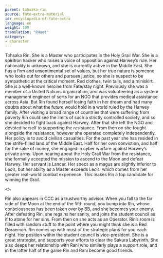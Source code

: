 ```yaml
---
parent: tohsaka-rin
source: fate-extra-material
id: encyclopedia-of-fate-extra
language: en
weight: 109
translation: "RHuot"
category:
- character
---
```


Tohsaka Rin.
She is a Master who participates in the Holy Grail War.
She is a spiritron hacker who raises a voice of opposition against Harwey’s rule.
Her nationality is unknown, and she is currently active in the Middle East. She has a firm and unsentimental set of values, but her true nature is someone who looks out for others and pursues justice, so she is suspect to be sympathetic at the critical moment.
Red clothes, twin tails, and a miniskirt. She is a well-known heroine from Fate/stay night.
Previously she was a member of a United Nations organization, and was volunteering as a system management engineer of sorts for an NGO that provides medical assistance across Asia.
But Rin found herself losing faith in her dream and had many doubts about what the future would hold in a world ruled by the Harwey family. After visiting a broad range of countries that were suffering from poverty Rin could see the limits of such a strictly controlled society, and so she decided to fight back against Harwey.
After that she left the NGO and devoted herself to supporting the resistance.
From then on she fought alongside the resistance, however she operated completely independently. Her policy is to avoid civilian casualties.
For the past year she has resided in the strife-filled land of the Middle East. Half for her own conviction, and half for the sake of money, she engaged in cyber warfare against Harwey’s private army. Upon hearing about the Holy Grail War from the resistance, she formally accepted the mission to ascend to the Moon and defeat Harwey.
Her servant is Lancer.
Her specs as a magus are slightly inferior to Leo’s, but her ability as a Master exceeds Leo’s, which comes from her greater real-world combat experience. This makes Rin a top candidate for winning the Grail.

<>

Rin also appears in CCC as a trustworthy advisor.
When you fall to the far side of the Moon at the end of the fifth round, you bump into Rin, whose consciousness has been taken over by BB, and she becomes your enemy.
After defeating Rin, she regains her sanity, and joins the student council as if to atone for her sins. From then on she acts as an Operator.
Rin’s room is filled with random stuff to the point where you might think she is a Red Doraemon. Rin comes up with most of the strategic plans for you each night.
Her position within the student council is vice-president. She is a great strategist, and supports your efforts to clear the Sakura Labyrinth.
She also deeps her relationship with Rani who similarly plays a support role, and in the latter half of the game Rin and Rani become good friends.
